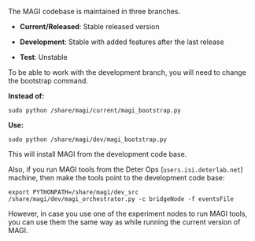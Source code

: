 The MAGI codebase is maintained in three branches.

- **Current/Released**: Stable released version

- **Development**: Stable with added features after the last release

- **Test**: Unstable

To be able to work with the development branch, you will need to change the bootstrap command.

**Instead of:**
~~~~
sudo python /share/magi/current/magi_bootstrap.py
~~~~

**Use:**
~~~~
sudo python /share/magi/dev/magi_bootstrap.py
~~~~

This will install MAGI from the development code base.

Also, if you run MAGI tools from the Deter Ops (``users.isi.deterlab.net``) machine, then make the tools point to the development code base:
~~~~
export PYTHONPATH=/share/magi/dev_src
/share/magi/dev/magi_orchestrator.py -c bridgeNode -f eventsFile
~~~~

However, in case you use one of the experiment nodes to run MAGI tools, you can use them the same way as while running the current version of MAGI.